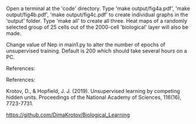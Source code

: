 Open a terminal at the 'code' directory. Type 'make output/fig4a.pdf', 'make output/fig4b.pdf', 'make output/fig4c.pdf' to create individual graphs in the 'output' folder. Type 'make all' to create all three. Heat maps of a randomly selected group of 25 cells out of the 2000-cell 'biological' layer will also be made.

Change value of Nep in main1.py to alter the number of epochs of unsupervised training. Default is 200 which should take several hours on a PC.

References: 

References: 

Krotov, D., & Hopfield, J. J. (2019). Unsupervised learning by competing hidden units. Proceedings of the National Academy of Sciences, 116(16), 7723-7731.

https://github.com/DimaKrotov/Biological_Learning
